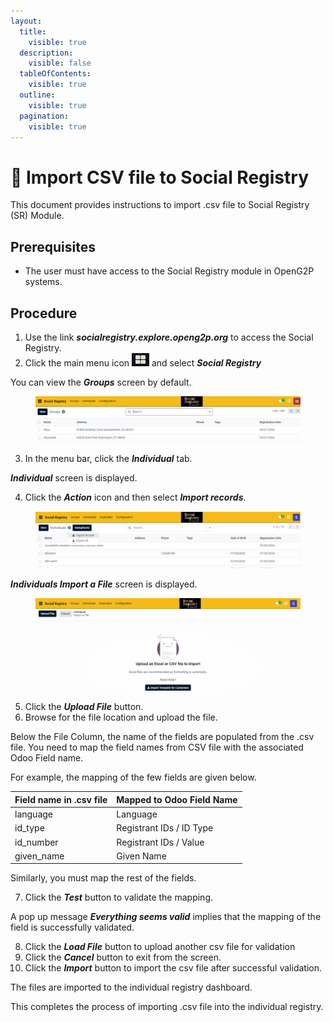 ```yaml
---
layout:
  title:
    visible: true
  description:
    visible: false
  tableOfContents:
    visible: true
  outline:
    visible: true
  pagination:
    visible: true
---
```


# 📔 Import CSV file to Social Registry

This document provides instructions to import .csv file to Social Registry (SR) Module.

## Prerequisites

* The user must have access to the Social Registry module in OpenG2P systems.

## Procedure

1. Use the link _**socialregistry.explore.openg2p.org**_ to access the Social Registry.
2. Click the main menu icon ![](../../../../.gitbook/assets/main-menu.png) and select _**Social Registry**_

You can view the _**Groups**_ screen by default.

<figure><img src="../../../../.gitbook/assets/home-page-social-registry.png" alt=""><figcaption></figcaption></figure>

3. In the menu bar, click the _**Individual**_ tab.

_**Individual**_ screen is displayed.

4. Click the _**Action**_ icon and then select _**Import records**_.

<figure><img src="../../../../.gitbook/assets/import-records-sr.png" alt=""><figcaption></figcaption></figure>

_**Individuals Import a File**_ screen is displayed.

<figure><img src="../../../../.gitbook/assets/import-file-sr.png" alt=""><figcaption></figcaption></figure>

5. Click the _**Upload File**_ button.
6. Browse for the file location and upload the file.

Below the File Column, the name of the fields are populated from the .csv file. You need to map the field names from CSV file with the associated Odoo Field name.

For example, the mapping of the few fields are given below. &#x20;

| Field name in .csv file | Mapped to Odoo Field Name |
| ----------------------- | ------------------------- |
| language                | Language                  |
| id\_type                | Registrant IDs / ID Type  |
| id\_number              | Registrant IDs / Value    |
| given\_name             | Given Name                |

Similarly, you must map the rest of the fields.

7. Click the _**Test**_ button to validate the mapping.&#x20;

A pop up message _**Everything seems valid**_ implies that the mapping of the field is successfully validated.&#x20;

8. Click the _**Load File**_ button to upload another csv file for validation
9. Click the _**Cancel**_ button to exit from the screen.
10. Click the _**Import**_ button to import the csv file after successful validation.

The files are imported to the individual registry dashboard.

This completes the process of importing .csv file into the individual registry.
